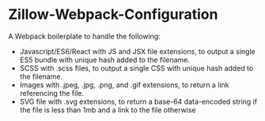 # Zillow-Webpack-Configuration

A Webpack boilerplate to handle the following:
 - Javascript/ES6/React with JS and JSX file extensions, to output a single ES5 bundle with unique hash added to the filename.
 - SCSS with .scss files, to output a single CSS with unique hash added to the filename.
 - Images with .jpeg, .jpg, .png, and .gif extensions, to return a link referencing the file.
 - SVG file with .svg extensions, to return a base-64 data-encoded string if the file is less than 1mb and a link to the file otherwise

